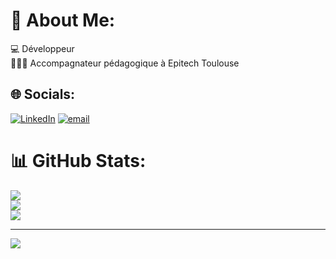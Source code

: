 # 💫 About Me:
💻 Développeur<br>👨🏻‍🏫 Accompagnateur pédagogique à Epitech Toulouse


## 🌐 Socials:
[![LinkedIn](https://img.shields.io/badge/LinkedIn-%230077B5.svg?logo=linkedin&logoColor=white)](https://linkedin.com/in/https://www.linkedin.com/in/loic-rouzaud-614b02202/) [![email](https://img.shields.io/badge/Email-D14836?logo=gmail&logoColor=white)](mailto:loic.rouzaud@epitech.eu)
# 📊 GitHub Stats:
![](https://github-readme-stats.vercel.app/api?username=loic-rouzaud&theme=dark&hide_border=false&include_all_commits=false&count_private=false)<br/>
![](https://nirzak-streak-stats.vercel.app/?user=loic-rouzaud&theme=dark&hide_border=false)<br/>
![](https://github-readme-stats.vercel.app/api/top-langs/?username=loic-rouzaud&theme=dark&hide_border=false&include_all_commits=false&count_private=false&layout=compact)

---
[![](https://visitcount.itsvg.in/api?id=loic-rouzaud&icon=0&color=0)](https://visitcount.itsvg.in)

<!-- Proudly created with GPRM ( https://gprm.itsvg.in ) -->
